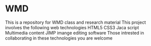 # WMD
This is a repository for WMD class and research material
This project involves the following web technologies
HTML5
CSS3
Jaca script
Multimedia content
JIMP imange editing software
Those intrested in collaborating in these technologies you are welcome
